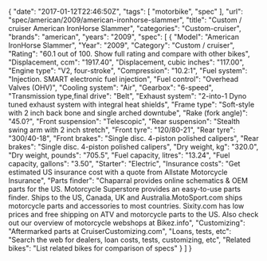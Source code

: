 {
    "date": "2017-01-12T22:46:50Z",
    "tags": [
        "motorbike",
        "spec"
    ],
    "url": "spec\/american\/2009\/american-ironhorse-slammer",
    "title": "Custom \/ cruiser American IronHorse Slammer",
    "categories": "Custom-cruiser",
    "brands": "american",
    "years": "2009",
    "spec": [
        {
            "Model": "American IronHorse Slammer",
            "Year": "2009",
            "Category": "Custom \/ cruiser",
            "Rating": "60.1 out of 100. Show full rating and compare with other bikes",
            "Displacement, ccm": "1917.40",
            "Displacement, cubic inches": "117.00",
            "Engine type": "V2, four-stroke",
            "Compression": "10.2:1",
            "Fuel system": "Injection. SMART electronic fuel injection",
            "Fuel control": "Overhead Valves (OHV)",
            "Cooling system": "Air",
            "Gearbox": "6-speed",
            "Transmission type,final drive": "Belt",
            "Exhaust system": "2-into-1 Dyno tuned exhaust system with integral heat shields",
            "Frame type": "Soft-style with 2 inch back bone and single arched downtube",
            "Rake (fork angle)": "45.0?",
            "Front suspension": "Telescopic",
            "Rear suspension": "Stealth swing arm with 2 inch stretch",
            "Front tyre": "120\/80-21",
            "Rear tyre": "300\/40-18",
            "Front brakes": "Single disc. 4-piston polished calipers",
            "Rear brakes": "Single disc. 4-piston polished calipers",
            "Dry weight, kg": "320.0",
            "Dry weight, pounds": "705.5",
            "Fuel capacity, litres": "13.24",
            "Fuel capacity, gallons": "3.50",
            "Starter": "Electric",
            "Insurance costs": "Get estimated US insurance cost with a quote from Allstate Motorcycle Insurance",
            "Parts finder": "Chaparral provides online schematics & OEM parts for the US.   Motorcycle Superstore provides an easy-to-use parts finder. Ships to the US, Canada, UK and Australia.MotoSport.com ships motorcycle parts and accessories to most countries.    Sixity.com has low prices and free shipping on ATV and motorcycle parts to the US. Also check out our overview of motorcycle webshops at Bikez.info",
            "Customizing": "Aftermarked parts at CruiserCustomizing.com",
            "Loans, tests, etc": "Search the web for dealers, loan costs, tests, customizing, etc",
            "Related bikes": "List related bikes for comparison of specs"
        }
    ]
}